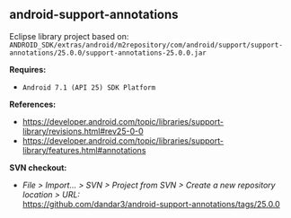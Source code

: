 ## android-support-annotations

Eclipse library project based on:<br/>
`ANDROID_SDK/extras/android/m2repository/com/android/support/support-annotations/25.0.0/support-annotations-25.0.0.jar`

**Requires:**
- `Android 7.1 (API 25) SDK Platform`

**References:**
- https://developer.android.com/topic/libraries/support-library/revisions.html#rev25-0-0
- https://developer.android.com/topic/libraries/support-library/features.html#annotations

**SVN checkout:**
- _File > Import... > SVN > Project from SVN > Create a new repository location > URL:_<br/>
  https://github.com/dandar3/android-support-annotations/tags/25.0.0